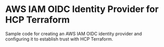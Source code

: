 # AWS IAM OIDC Identity Provider for HCP Terraform

Sample code for creating an AWS IAM OIDC identity provider and configuring it to establish trust with HCP Terraform.

